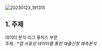 ![20230123_191315](https://user-images.githubusercontent.com/101160593/214014656-02871b4c-7283-4fd7-9fec-a8b32b90dea9.png)

## 1. 주제
데이터 분석 리그 퓨처스 부문 <br>
주제 : **앱 사용성 데이터를 통한 대출신청 예측분석*
